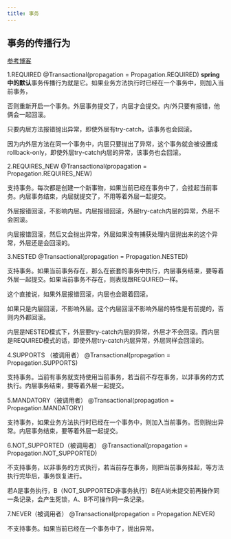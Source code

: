 ```yaml
---
title: 事务
---
```


## 事务的传播行为

[参考博客](https://www.jianshu.com/p/25c8e5a35ece)

1.REQUIRED 
@Transactional(propagation = Propagation.REQUIRED)
**spring中的默认**事务传播行为就是它。如果业务方法执行时已经在一个事务中，则加入当前事务，

否则重新开启一个事务。外层事务提交了，内层才会提交。内/外只要有报错，他俩会一起回滚。

只要内层方法报错抛出异常，即使外层有try-catch，该事务也会回滚。

因为内外层方法在同一个事务中，内层只要抛出了异常，这个事务就会被设置成rollback-only，即使外层try-catch内层的异常，该事务也会回滚。



2.REQUIRES_NEW 
@Transactional(propagation = Propagation.REQUIRES_NEW)

支持事务。每次都是创建一个新事物，如果当前已经在事务中了，会挂起当前事务。内层事务结束，内层就提交了，不用等着外层一起提交。

外层报错回滚，不影响内层。内层报错回滚，外层try-catch内层的异常，外层不会回滚。

内层报错回滚，然后又会抛出异常，外层如果没有捕获处理内层抛出来的这个异常，外层还是会回滚的。



3.NESTED
@Transactional(propagation = Propagation.NESTED)

支持事务。如果当前事务存在，那么在嵌套的事务中执行，内层事务结束，要等着外层一起提交。如果当前事务不存在，则表现跟REQUIRED一样。

这个直接说，如果外层报错回滚，内层也会跟着回滚。

如果只是内层回滚，不影响外层。这个内层回滚不影响外层的特性是有前提的，否则内外都回滚。

内层是NESTED模式下，外层要try-catch内层的异常，外层才不会回滚。而内层是REQUIRED模式的话，即使外层try-catch内层异常，外层同样会回滚的。



4.SUPPORTS （被调用者）
@Transactional(propagation = Propagation.SUPPORTS)

支持事务。当前有事务就支持使用当前事务，若当前不存在事务，以非事务的方式执行。内层事务结束，要等着外层一起提交。



5.MANDATORY（被调用者）
@Transactional(propagation = Propagation.MANDATORY)

支持事务，如果业务方法执行时已经在一个事务中，则加入当前事务。否则抛出异常。内层事务结束，要等着外层一起提交。



6.NOT_SUPPORTED（被调用者）
@Transactional(propagation = Propagation.NOT_SUPPORTED)

不支持事务，以非事务的方式执行，若当前存在事务，则把当前事务挂起，等方法执行完毕后，事务恢复进行。

若A是事务执行，B（NOT_SUPPORTED非事务执行）B在A尚未提交前再操作同一条记录，会产生死锁，A、B不可操作同一条记录。



7.NEVER（被调用者）
@Transactional(propagation = Propagation.NEVER) 

不支持事务。如果当前已经在一个事务中了，抛出异常。



